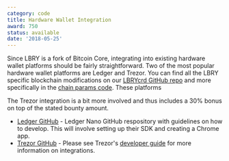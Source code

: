 ```yaml
---
category: code
title: Hardware Wallet Integration
award: 750
status: available
date: '2018-05-25'
---
```


Since LBRY is a fork of Bitcoin Core, integrating into existing hardware wallet platforms should be fairly straightforward. Two of the most popular hardware wallet platforms are Ledger and Trezor. You can find all the LBRY specific blockchain modifications on our [LBRYcrd GitHub repo](https://github.com/lbryio/lbrycrd) and more specifically in the [chain params code](https://github.com/lbryio/lbrycrd/blob/master/src/chainparams.cpp).  These platforms 

The Trezor integration is a bit more involved and thus includes a 30% bonus on top of the stated bounty amount. 
- [Ledger GitHub](https://github.com/LedgerHQ/ledger-nano-s) - Ledger Nano GitHub respository with guidelines on how to develop. This will involve setting up their SDK and creating a Chrome app. 
- [Trezor GitHub](https://github.com/trezor) - Please see Trezor's [developer guide](https://doc.satoshilabs.com/trezor-tech/) for more information on integrations. 
